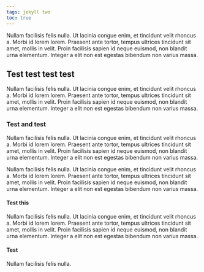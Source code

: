 ```yaml
---
tags: jekyll two
toc: true
---
```

Nullam facilisis felis nulla. Ut lacinia congue enim, et tincidunt velit rhoncus a. Morbi id lorem lorem. Praesent ante tortor, tempus ultrices tincidunt sit amet, mollis in velit. Proin facilisis sapien id neque euismod, non blandit urna elementum. Integer a elit non est egestas bibendum non varius massa.

## Test test test test

Nullam facilisis felis nulla. Ut lacinia congue enim, et tincidunt velit rhoncus a. Morbi id lorem lorem. Praesent ante tortor, tempus ultrices tincidunt sit amet, mollis in velit. Proin facilisis sapien id neque euismod, non blandit urna elementum. Integer a elit non est egestas bibendum non varius massa.

### Test and test
Nullam facilisis felis nulla. Ut lacinia congue enim, et tincidunt velit rhoncus a. Morbi id lorem lorem. Praesent ante tortor, tempus ultrices tincidunt sit amet, mollis in velit. Proin facilisis sapien id neque euismod, non blandit urna elementum. Integer a elit non est egestas bibendum non varius massa.

Nullam facilisis felis nulla. Ut lacinia congue enim, et tincidunt velit rhoncus a. Morbi id lorem lorem. Praesent ante tortor, tempus ultrices tincidunt sit amet, mollis in velit. Proin facilisis sapien id neque euismod, non blandit urna elementum. Integer a elit non est egestas bibendum non varius massa.

#### Test this

Nullam facilisis felis nulla. Ut lacinia congue enim, et tincidunt velit rhoncus a. Morbi id lorem lorem. Praesent ante tortor, tempus ultrices tincidunt sit amet, mollis in velit. Proin facilisis sapien id neque euismod, non blandit urna elementum. Integer a elit non est egestas bibendum non varius massa.

#### Test

Nullam facilisis felis nulla.